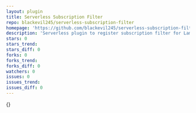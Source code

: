 ```yaml
---
layout: plugin
title: Serverless Subscription Filter
repo: blackevil245/serverless-subscription-filter
homepage: 'https://github.com/blackevil245/serverless-subscription-filter'
description: 'Serverless plugin to register subscription filter for Lambda logs. Register and pipe the logs of one lambda to another to process.'
stars: 0
stars_trend: 
stars_diff: 0
forks: 0
forks_trend: 
forks_diff: 0
watchers: 0
issues: 0
issues_trend: 
issues_diff: 0
---
```



{}
